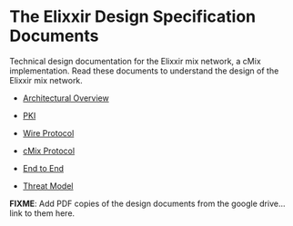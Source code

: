 # The Elixxir Design Specification Documents

Technical design documentation for the Elixxir mix network, a cMix implementation.
Read these documents to understand the design of the Elixxir mix network.

   - [Architectural Overview](architecture.md)

   - [PKI](pki.md)
   
   - [Wire Protocol](wire.md)
   
   - [cMix Protocol](cmix.md)
   
   - [End to End](end_to_end.md)

   - [Threat Model](threat_model.md)


**FIXME**: Add PDF copies of the design documents from the google drive... link to them here.
